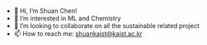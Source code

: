 - 👋 Hi, I’m Shuan Chen!
- 👀 I’m interested in ML and Chemistry
- 💞️ I’m looking to collaborate on all the sustainable related project
- 📫 How to reach me: shuankaist@kaist.ac.kr

<!---
shuan4638/shuan4638 is a ✨ special ✨ repository because its `README.md` (this file) appears on your GitHub profile.
You can click the Preview link to take a look at your changes.
--->




